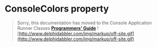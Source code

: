 # ConsoleColors property #

> Sorry, this documentation has moved to the Console Application Runner Classes **[Programmers' Guide](http://wiki.delphidabbler.com/index.php/Docs/TPJCustomConsoleAppConsoleColors)** ![http://www.delphidabbler.com/img/markup/off-site.gif](http://www.delphidabbler.com/img/markup/off-site.gif)
